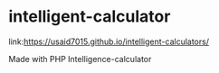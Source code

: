 # intelligent-calculator
link:https://usaid7015.github.io/intelligent-calculators/


Made with PHP Intelligence-calculator 
